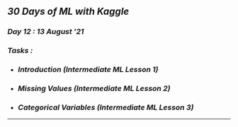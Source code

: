 ## _30 Days of ML with Kaggle_  
### _Day 12 : 13 August '21_
### _Tasks :_
* ### _Introduction (Intermediate ML Lesson 1)_
* ### _Missing Values (Intermediate ML Lesson 2)_
* ### _Categorical Variables (Intermediate ML Lesson 3)_
---
